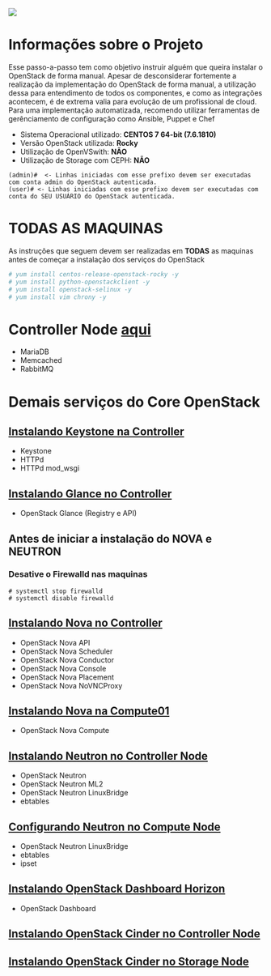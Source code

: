![](https://upload.wikimedia.org/wikipedia/commons/thumb/e/e6/OpenStack%C2%AE_Logo_2016.svg/1200px-OpenStack%C2%AE_Logo_2016.svg.png)

# Informações sobre o Projeto

Esse passo-a-passo tem como objetivo instruir alguém que queira instalar o OpenStack de forma manual. Apesar de desconsiderar fortemente a realização da implementação do OpenStack de forma manual, a utilização dessa para entendimento de todos os componentes, e como as integrações acontecem, é de extrema valia para evolução de um profissional de cloud. Para uma implementação automatizada, recomendo utilizar ferramentas de gerênciamento de configuração como Ansible, Puppet e Chef


 * Sistema Operacional utilizado: **CENTOS 7 64-bit (7.6.1810)**
 * Versão OpenStack utilizada: **Rocky**
 * Utilização de OpenVSwith: **NÃO**
 * Utilização de Storage com CEPH: **NÃO**
 
 ```SH
 (admin)#  <- Linhas iniciadas com esse prefixo devem ser executadas com conta admin do OpenStack autenticada.
 (user)# <- Linhas iniciadas com esse prefixo devem ser executadas com conta do SEU USUÁRIO do OpenStack autenticada.
```
# TODAS AS MAQUINAS

As instruções que seguem devem ser realizadas em **TODAS** as maquinas antes de começar a instalação dos serviços do OpenStack

```sh
# yum install centos-release-openstack-rocky -y
# yum install python-openstackclient -y
# yum install openstack-selinux -y
# yum install vim chrony -y
```

# Controller Node [aqui](ControllerNode.md)
 - MariaDB
 - Memcached
 - RabbitMQ

# Demais serviços do Core OpenStack

## [Instalando Keystone na Controller](KeystoneControllerNode.md) 
 - Keystone
 - HTTPd
 - HTTPd mod_wsgi
 
## [Instalando Glance no Controller](GlanceControllerNode.md)
 - OpenStack Glance (Registry e API) 
 
 
## Antes de iniciar a instalação do NOVA e NEUTRON

### Desative o Firewalld nas maquinas
```SH
# systemctl stop firewalld
# systemctl disable firewalld
```
 
## [Instalando Nova no Controller](NovaControllerNode.md)
 - OpenStack Nova API
 - OpenStack Nova Scheduler
 - OpenStack Nova Conductor
 - OpenStack Nova Console
 - OpenStack Nova Placement
 - OpenStack Nova NoVNCProxy
 
## [Instalando Nova na Compute01](NovaComputeNode.md)
 - OpenStack Nova Compute

## [Instalando Neutron no Controller Node](NeutronControllerNode.md)
 - OpenStack Neutron
 - OpenStack Neutron ML2
 - OpenStack Neutron LinuxBridge
 - ebtables

## [Configurando Neutron no Compute Node](NeutronComputeNode.md)
 - OpenStack Neutron LinuxBridge
 - ebtables
 - ipset

## [Instalando OpenStack Dashboard Horizon](HorizonControllerNode.md)
 - OpenStack Dashboard

## [Instalando OpenStack Cinder no Controller Node](CinderControllerNode.md)

## [Instalando OpenStack Cinder no Storage Node](CinderStorageNode.md)
